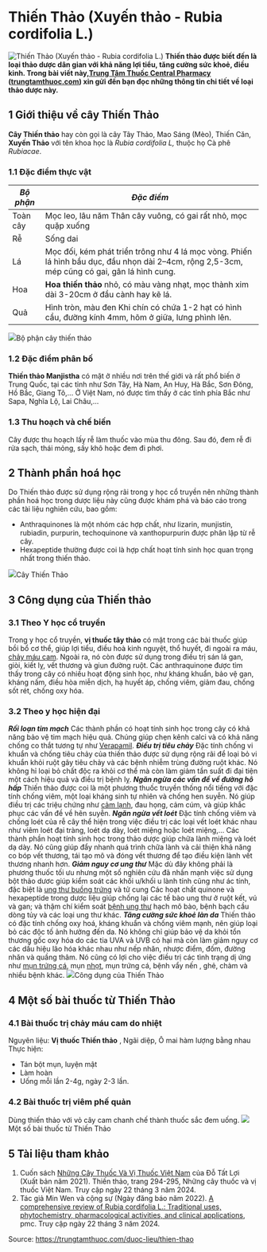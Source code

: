 # Thiến Thảo (Xuyến thảo - Rubia cordifolia L.)

![Thiến Thảo \(Xuyến thảo - Rubia cordifolia L.\)](https://trungtamthuoc.com/images/others/thien-thao-1-2606.jpg)
**Thiến thảo được biết đến là loại thảo dược dân gian với khả năng lợi tiểu, tăng cường sức khoẻ, điều kinh. Trong bài viết này,[Trung Tâm Thuốc Central Pharmacy](https://trungtamthuoc.com/ "Trung Tâm Thuốc Central Pharmacy") ([trungtamthuoc.com](https://trungtamthuoc.com/ "trungtamthuoc.com")) xin gửi đến bạn đọc những thông tin chi tiết về loại thảo dược này.**
##  1 Giới thiệu về cây Thiến Thảo
**Cây Thiến thảo** hay còn gọi là cây Tây Thảo, Mao Sáng (Mèo), Thiến Căn, **Xuyến Thảo** với tên khoa học là _Rubia cordifolia L,_ thuộc họ Cà phê _Rubiacae_.
### 1.1 Đặc điểm thực vật
**_Bộ phận_** | **_Đặc điểm_**  
---|---  
Toàn cây |  Mọc leo, lâu năm Thân cây vuông, có gai rất nhỏ, mọc quặp xuống  
Rễ | Sống dai  
Lá |  Mọc đối, kém phát triển trông như 4 lá mọc vòng. Phiến lá hình bầu dục, đầu nhọn dài 2–4cm, rộng 2,5-3cm, mép cũng có gai, gân lá hình cung.  
Hoa |  **Hoa thiến thảo** nhỏ, có màu vàng nhạt, mọc thành xim dài 3-20cm ở đầu cành hay kẽ lá.  
Quả |  Hình tròn, màu đen Khi chín có chứa 1-2 hạt có hình cầu, đường kính 4mm, hõm ở giữa, lưng phình lên.  
![](https://trungtamthuoc.com/images/item/thien-thao-3.jpg)Bộ phận cây thiến thảo
### 1.2 Đặc điểm phân bố
**Thiến thảo Manjistha** có mặt ở nhiều nơi trên thế giới và rất phổ biến ở Trung Quốc, tại các tỉnh như Sơn Tây, Hà Nam, An Huy, Hà Bắc, Sơn Đông, Hồ Bắc, Giang Tô,... Ở Việt Nam, nó được tìm thấy ở các tỉnh phía Bắc như Sapa, Nghĩa Lộ, Lai Châu,...
### 1.3 Thu hoạch và chế biến
Cây được thu hoạch lấy rễ làm thuốc vào mùa thu đông. Sau đó, đem rễ đi rửa sạch, thái mỏng, sấy khô hoặc đem đi phơi.
##  2 Thành phần hoá học
Do Thiến thảo được sử dụng rộng rãi trong y học cổ truyền nên những thành phần hoá học trong dược liệu này cũng được khám phá và báo cáo trong các tài liệu nghiên cứu, bao gồm:
  * Anthraquinones là một nhóm các hợp chất, như lizarin, munjistin, rubiadin, purpurin, techoquinone và xanthopurpurin được phân lập từ rễ cây.
  * Hexapeptide thường được coi là hợp chất hoạt tính sinh học quan trọng nhất trong thiến thảo.


![](https://trungtamthuoc.com/images/item/thien-thao-2.jpg)Cây Thiến Thảo 
##  3 Công dụng của Thiến thảo
### 3.1 Theo Y học cổ truyền
Trong y học cổ truyền, **vị thuốc tây thảo** có mặt trong các bài thuốc giúp bồi bổ cơ thể, giúp lợi tiểu, điều hoà kinh nguyệt, thổ huyết, đi ngoài ra máu, [chảy máu cam](https://trungtamthuoc.com/bai-viet/chay-mau-cam-nguyen-nhan-dieu-tri-va-phong-ngua "chảy máu cam").
Ngoài ra, nó còn được sử dụng trong điều trị sán lá gan, giòi, kiết lỵ, vết thương và giun đường ruột. Các anthraquinone được tìm thấy trong cây có nhiều hoạt động sinh học, như kháng khuẩn, bảo vệ gan, kháng nấm, điều hòa miễn dịch, hạ huyết áp, chống viêm, giảm đau, chống sốt rét, chống oxy hóa.
### 3.2 Theo y học hiện đại
_**Rối loạn tim mạch**_
Các thành phần có hoạt tính sinh học trong cây có khả năng bảo vệ tim mạch hiệu quả. Chúng giúp chẹn kênh calci và có khả năng chống co thắt tương tự như [Verapamil](https://trungtamthuoc.com/hoat-chat/verapamil "Verapamil").
**_Điều trị tiêu chảy_**
Đặc tính chống vi khuẩn và chống tiêu chảy của thiến thảo được sử dụng rộng rãi để loại bỏ vi khuẩn khỏi ruột gây tiêu chảy và các bệnh nhiễm trùng đường ruột khác. Nó không hỉ loại bỏ chất độc ra khỏi cơ thể mà còn làm giảm tần suất đi đại tiện một cách hiệu quả và điều trị bệnh lỵ.
**_Ngăn ngừa các vấn đề về đường hô hấp_**
Thiến thảo được coi là một phương thuốc truyền thống nổi tiếng với đặc tính chống viêm, một loại kháng sinh tự nhiên và chống hen suyễn. Nó giúp điều trị các triệu chứng như [cảm lạnh](https://trungtamthuoc.com/bai-viet/cam-lanh-nguyen-nhan-trieu-chung-va-cac-bai-thuoc-dan-gian-chua-tri "cảm lạnh"), đau họng, cảm cúm, và giúp khắc phục các vấn đề về hẽn suyễn.
**_Ngăn ngừa vết loét_**
Đặc tính chống viêm và chống loét của rễ cây thể hiện trong việc điều trị các loại vết loét khác nhau như viêm loét đại tràng, loét dạ dày, loét miệng hoặc loét miệng,... Các thành phần hoạt tính sinh học trong thảo dược giúp chữa lành miệng và loét dạ dày. Nó cũng giúp đẩy nhanh quá trình chữa lành và cải thiện khả năng co bóp vết thương, tái tạo mô và đóng vết thương để tạo điều kiện lành vết thương nhanh hơn.
**_Giảm nguy cơ ung thư_**
Mặc dù đây không phải là phương thuốc tối ưu nhưng một số nghiên cứu đã nhấn mạnh việc sử dụng bột thảo dươc giúp kiểm soát các khối u/khối u lành tính cũng như ác tính, đặc biệt là [ung thư buồng trứng](https://trungtamthuoc.com/bai-viet/ung-thu-buong-trung "ung thư buồng trứng") và tử cung Các hoạt chất quinone và hexapeptide trong dược liệu giúp chống lại các tế bào ung thư ở ruột kết, vú và gan; và thậm chí kiểm soát [bệnh ung thư](https://trungtamthuoc.com/ung-thu "bệnh ung thư") hạch mô bào, bệnh bạch cầu dòng tủy và các loại ung thư khác.
**_Tăng cường sức khoẻ làn da_**
Thiến thảo có đặc tính chống oxy hoá, kháng khuẩn và chống viêm mạnh, nên giúp loại bỏ các độc tố ảnh hưởng đến da. Nó không chỉ giúp bảo vệ da khỏi tổn thương gốc oxy hóa do các tia UVA và UVB có hại mà còn làm giảm nguy cơ các dấu hiệu lão hóa khác nhau như nếp nhăn, nhược điểm, đốm, đường nhăn và quầng thâm. Nó cũng có lợi cho việc điều trị các tình trạng dị ứng như [mụn trứng cá](https://trungtamthuoc.com/thuoc-tri-mun "mụn trứng cá"), mụn [nhọt](https://trungtamthuoc.com/bai-viet/nhot "nhọt"), mụn trứng cá, bệnh vẩy nến , ghẻ, chàm và nhiều bệnh khác.
![](https://trungtamthuoc.com/images/item/thien-thao-4.jpg)Công dụng của Thiến Thảo
##  4 Một số bài thuốc từ Thiến Thảo
### 4.1 Bài thuốc trị chảy máu cam do nhiệt
Nguyên liệu: **Vị thuốc Thiến thảo** , Ngãi diệp, Ô mai hàm lượng bằng nhau
Thực hiện:
  * Tán bột mụn, luyện mật
  * Làm hoàn
  * Uống mỗi lần 2-4g, ngày 2-3 lần.


### 4.2 Bài thuốc trị viêm phế quản
Dùng thiến thảo với vỏ cây cam chanh chế thành thuốc sắc đem uống.
![](https://trungtamthuoc.com/images/item/thien-thao-5.jpg)Một số bài thuốc từ Thiến Thảo
##  5 Tài liệu tham khảo
  1. Cuốn sách [Những Cây Thuốc Và Vị Thuốc Việt Nam](https://trungtamthuoc.com/duoc-lieu "Những Cây Thuốc Và Vị Thuốc Việt Nam") của Đỗ Tất Lợi (Xuất bản năm 2021). Thiến thảo, trang 294-295, Những cây thuốc và vị thuốc Việt Nam. Truy cập ngày 22 tháng 3 năm 2024.
  2. Tác giả Min Wen và cộng sự (Ngày đăng báo năm 2022). [A comprehensive review of Rubia cordifolia L.: Traditional uses, phytochemistry, pharmacological activities, and clinical applications](https://www.ncbi.nlm.nih.gov/pmc/articles/PMC9500525/), pmc. Truy cập ngày 22 tháng 3 năm 2024.




Source: https://trungtamthuoc.com/duoc-lieu/thien-thao